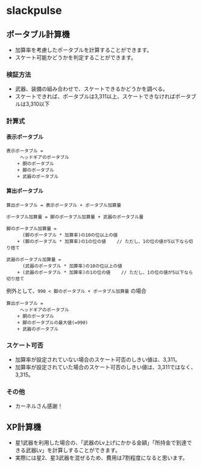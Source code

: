 # slackpulse

## ポータブル計算機

- 加算率を考慮したポータブルを計算することができます。
- スケート可能かどうかを判定することができます。

### 検証方法

- 武器、装備の組み合わせで、スケートできるかどうかを調べる。
- スケートできれば、ポータブルは3,311以上、スケートできなければポータブルは3,310以下


### 計算式

#### 表示ポータブル

```
表示ポータブル = 
　　　ヘッドギアのポータブル 
	+ 胴のポータブル 
	+ 脚のポータブル
	+ 武器のポータブル
```

#### 算出ポータブル

```
算出ポータブル = 表示ポータブル + ポータブル加算量

ポータブル加算量 = 脚のポータブル加算量 + 武器のポータブル量

脚のポータブル加算量 = 
	  (脚のポータブル * 加算率)の10の位以上の値 
	+ (脚のポータブル * 加算率)の1の位の値    // ただし、1の位の値が5以下なら切り捨て

武器のポータブル加算量 = 
	  (武器のポータブル * 加算率)の10の位以上の値 
	+ (武器のポータブル * 加算率)の1の位の値    // ただし、1の位の値が5以下なら切り捨て
```

例外として、`990 < 脚のポータブル + ポータブル加算量` の場合

```
算出ポータブル = 
　　　ヘッドギアのポータブル 
	+ 胴のポータブル 
	+ 脚のポータブルの最大値(=990)
	+ 武器のポータブル
```

### スケート可否

- 加算率が設定されていない場合のスケート可否のしきい値は、3,311。
- 加算率が設定されていた場合のスケート可否のしきい値は、3,311ではなく、3,315。

### その他

- カーネルさん感謝！


## XP計算機

- 星1武器を利用した場合の、「武器のLv上げにかかる金額」「所持金で到達できる武器Lv」を計算しすることができます。
- 実際には星2、星3武器を混ぜるため、費用は7割程度になると思います。


